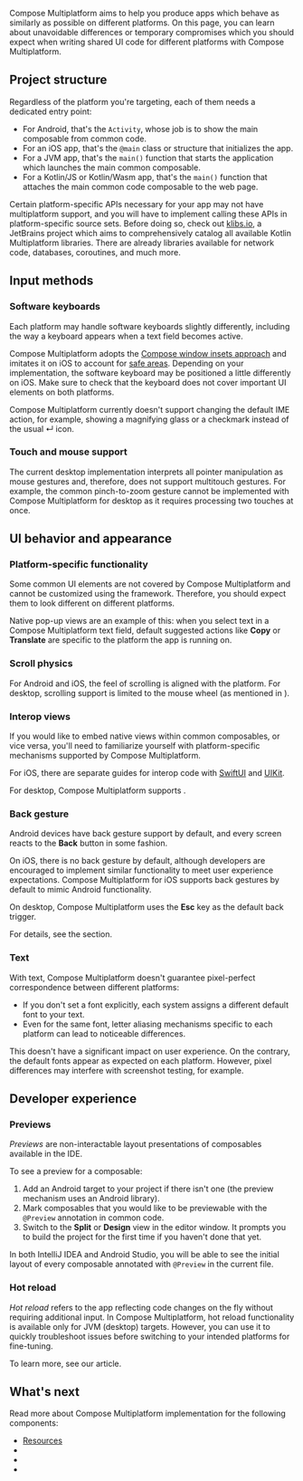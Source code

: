 [//]: # (title: Default UI behavior on different platforms)

Compose Multiplatform aims to help you produce apps which behave as similarly as possible on different platforms.
On this page, you can learn about unavoidable differences or temporary compromises which
you should expect when writing shared UI code for different platforms
with Compose Multiplatform.

## Project structure

Regardless of the platform you're targeting, each of them needs a dedicated entry point:

* For Android, that's the `Activity`, whose job is to show the main composable from common code.
* For an iOS app, that's the `@main` class or structure that initializes the app.
* For a JVM app, that's the `main()` function that starts the application which launches the main common composable.
* For a Kotlin/JS or Kotlin/Wasm app, that's the `main()` function that attaches the main common code composable
  to the web page.

Certain platform-specific APIs necessary for your app may not have multiplatform support,
and you will have to implement calling these APIs in platform-specific source sets.
Before doing so, check out [klibs.io](https://klibs.io/), a JetBrains project which aims to comprehensively
catalog all available Kotlin Multiplatform libraries.
There are already libraries available for network code, databases, coroutines, and much more.

## Input methods

### Software keyboards

Each platform may handle software keyboards slightly differently, including the way a keyboard appears when a text field becomes active.

Compose Multiplatform adopts the [Compose window insets approach](https://developer.android.com/develop/ui/compose/system/insets)
and imitates it on iOS
to account for [safe areas](https://developer.apple.com/documentation/UIKit/positioning-content-relative-to-the-safe-area).
Depending on your implementation, the software keyboard may be positioned a little differently on iOS.
Make sure to check that the keyboard does not cover important UI elements on both platforms. 

Compose Multiplatform currently doesn't support changing the default IME action, for example,
showing a magnifying glass or a checkmark instead of the usual &crarr; icon.

### Touch and mouse support

The current desktop implementation interprets all pointer manipulation as mouse gestures
and, therefore, does not support multitouch gestures.
For example, the common pinch-to-zoom gesture cannot be implemented with Compose Multiplatform for desktop
as it requires processing two touches at once.

## UI behavior and appearance

### Platform-specific functionality

Some common UI elements are not covered by Compose Multiplatform and cannot be customized using the framework.
Therefore, you should expect them to look different on different platforms.

Native pop-up views are an example of this:
when you select text in a Compose Multiplatform text field, default suggested actions like **Copy** or **Translate**
are specific to the platform the app is running on.

### Scroll physics

For Android and iOS, the feel of scrolling is aligned with the platform.
For desktop, scrolling support is limited to the mouse wheel (as mentioned in [](#touch-and-mouse-support)). 

### Interop views

If you would like to embed native views within common composables, or vice versa,
you'll need to familiarize yourself with platform-specific mechanisms supported by Compose Multiplatform.

For iOS, there are separate guides for interop code with [SwiftUI](compose-swiftui-integration.md) and [UIKit](compose-uikit-integration.md).

For desktop, Compose Multiplatform supports [](compose-desktop-swing-interoperability.md).

### Back gesture

Android devices have back gesture support by default, and every screen reacts to the **Back** button in some fashion.

On iOS, there is no back gesture by default, although developers are encouraged to implement similar functionality
to meet user experience expectations.
Compose Multiplatform for iOS supports back gestures by default to mimic Android functionality.

On desktop, Compose Multiplatform uses the **Esc** key as the default back trigger.

For details, see the [](compose-navigation.md#back-gesture) section.

### Text

With text, Compose Multiplatform doesn't guarantee pixel-perfect correspondence between different platforms:

* If you don't set a font explicitly, each system assigns a different default font to your text.
* Even for the same font, letter aliasing mechanisms specific to each platform can lead to noticeable differences.

This doesn't have a significant impact on user experience. On the contrary, the default fonts appear as expected on each platform.
However, pixel differences may interfere with screenshot testing, for example.

<!-- this should be covered in benchmarking, not as a baseline Compose Multiplatform limitation 
### Initial performance

On iOS, you may notice a delay in the initial performance of individual screens compared to Android.
This can happen because Compose Multiplatform compiles UI shaders on demand.
So, if a particular shader is not cached yet, compiling it may delay rendering of a scene.

This issue affects only the first launch of each screen.
Once all necessary shaders are cached, subsequent launches are not delayed by compilation.
-->

## Developer experience

### Previews

_Previews_ are non-interactable layout presentations of composables available in the IDE.

To see a preview for a composable:

1. Add an Android target to your project if there isn't one (the preview mechanism uses an Android library).
2. Mark composables that you would like to be previewable with the `@Preview` annotation in common code.
3. Switch to the **Split** or **Design** view in the editor window.
     It prompts you to build the project for the first time if you haven't done that yet.

In both IntelliJ IDEA and Android Studio, you will be able to see the initial layout of every composable
annotated with `@Preview` in the current file.

### Hot reload

_Hot reload_ refers to the app reflecting code changes on the fly without requiring additional input.
In Compose Multiplatform, hot reload functionality is available only for JVM (desktop) targets.
However, you can use it to quickly troubleshoot issues before switching to your intended platforms for fine-tuning.

To learn more, see our [](compose-hot-reload.md) article. 

## What's next

Read more about Compose Multiplatform implementation for the following components:
  * [Resources](compose-multiplatform-resources.md)
  * [](compose-lifecycle.md)
  * [](compose-viewmodel.md)
  * [](compose-navigation-routing.md)
